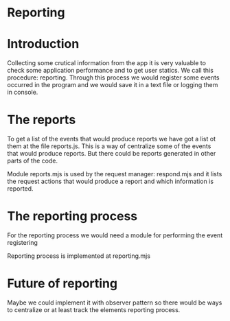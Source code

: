 Reporting
=========

# Introduction

Collecting some crutical information from the app it is very valuable to check some application performance and to get user statics. We call this procedure: reporting. Through this process we would register some events occurred in the program and we would save it in a text file or logging them in console.

# The reports

To get a list of the events that would produce reports we have got a list ot them at the file reports.js. This is a way of centralize some of the events that would produce reports. But there could be reports generated in other parts of the code.

Module reports.mjs is used by the request manager: respond.mjs and it lists the request actions that would produce a report and which information is reported.

# The reporting process

For the reporting process we would need a module for performing the event registering

Reporting process is implemented at reporting.mjs

# Future of reporting

Maybe we could implement it with observer pattern so there would be ways to centralize or at least track the elements reporting process.